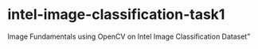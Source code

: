 # intel-image-classification-task1
Image Fundamentals using OpenCV on Intel Image Classification Dataset”
